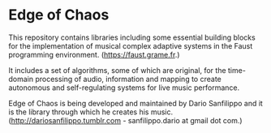 # Edge of Chaos

This repository contains libraries including some essential building blocks for the implementation of musical complex adaptive systems in the Faust programming environment. (https://faust.grame.fr.)

It includes a set of algorithms, some of which are original, for the time-domain processing of audio, information and mapping to create autonomous and self-regulating systems for live music performance.

Edge of Chaos is being developed and maintained by Dario Sanfilippo and it is the library through which he creates his music. (http://dariosanfilippo.tumblr.com - sanfilippo.dario at gmail dot com.)
